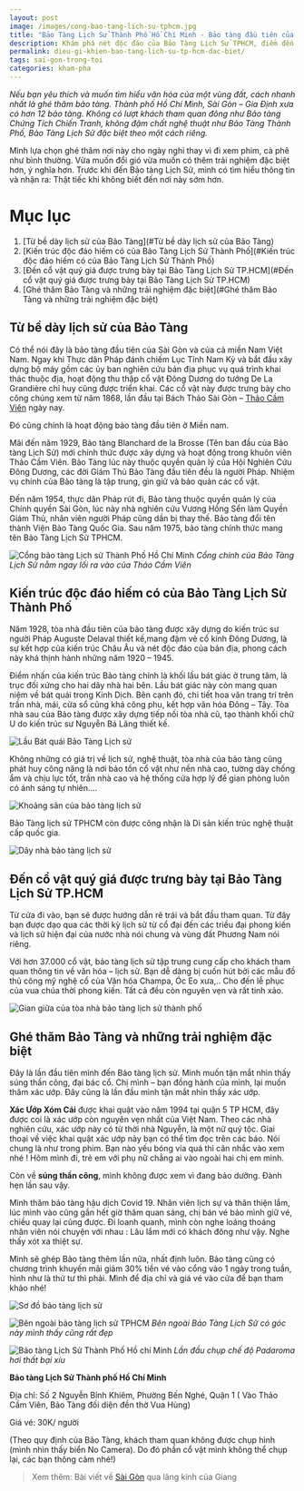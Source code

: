 ```yaml
---
layout: post
image: /images/cong-bao-tang-lich-su-tphcm.jpg
title: "Bảo Tàng Lịch Sử Thành Phố Hồ Chí Minh - Bảo tàng đầu tiên của miền Nam"
description: Khám phá nét độc đáo của Bảo Tàng Lịch Sử TPHCM, điểm đến lạ mà quen. Kinh nghiệm tham quan cũng như thông tin địa chỉ, giá vé và giờ mở của của Bảo Tàng.
permalink: dieu-gi-khien-bao-tang-lich-su-tp-hcm-dac-biet/
tags: sai-gon-trong-toi
categories: kham-pha
---
```


_Nếu bạn yêu thích và muốn tìm hiểu văn hóa của một vùng đất, cách nhanh nhất là ghé thăm bảo tàng. Thành phố Hồ Chí Minh, Sài Gòn – Gia Định xưa có hơn 12 bảo tàng. Không có lượt khách tham quan đông như Bảo tàng Chứng Tích Chiến Tranh, không đậm chất nghệ thuật như Bảo Tàng Thành Phố, Bảo Tàng Lịch Sử đặc biệt theo một cách riêng._

Mình lựa chọn ghé thăm nơi này cho ngày nghỉ thay vì đi xem phim, cà phê như bình thường. Vừa muốn đổi gió vừa muốn có thêm trải nghiệm đặc biệt hơn, ý nghĩa hơn. Trước khi đến Bảo tàng Lịch Sử, mình có tìm hiểu thông tin và nhận ra: Thật tiếc khi không biết đến nơi này sớm hơn.

# Mục lục
1. [Từ bề dày lịch sử của Bảo Tàng](#Từ bề dày lịch sử của Bảo Tàng)
2. [Kiến trúc độc đáo hiếm có của Bảo Tàng Lịch Sử Thành Phố](#Kiến trúc độc đáo hiếm có của Bảo Tàng Lịch Sử Thành Phố)
3. [Đến cổ vật quý giá được trưng bày tại Bảo Tàng Lịch Sử TP.HCM](#Đến cổ vật quý giá được trưng bày tại Bảo Tàng Lịch Sử TP.HCM)
4. [Ghé thăm Bảo Tàng và những trải nghiệm đặc biệt](#Ghé thăm Bảo Tàng và những trải nghiệm đặc biệt)

## Từ bề dày lịch sử của Bảo Tàng <a name="Từ bề dày lịch sử của Bảo Tàng"></a>

Có thể nói đây là bảo tàng đầu tiên của Sài Gòn và của cả miền Nam Việt Nam. Ngay khi Thực dân Pháp đánh chiếm Lục Tỉnh Nam Kỳ và bắt đầu xây dựng bộ máy gồm các ủy ban nghiên cứu bản địa phục vụ quá trình khai thác thuộc địa, hoạt động thu thập cổ vật Đông Dương do tướng De La Grandière chỉ huy cũng được triển khai. Các cổ vật này được trưng bày cho công chúng xem từ năm 1868, lần đầu tại Bách Thảo Sài Gòn – [Thảo Cầm Viên](https://vegiang.com/bao-lau-roi-ban-chua-di-thao-cam-vien-choi/) ngày nay.

Đó cũng chính là hoạt động bảo tàng đầu tiên ở Miền nam.

Mãi đến năm 1929, Bảo tàng Blanchard de la Brosse (Tên ban đầu của Bảo tàng Lịch Sử) mới chính thức được xây dựng và hoạt động trong khuôn viên Thảo Cầm Viên. Bảo Tàng lúc này thuộc quyền quản lý của Hội Nghiên Cứu Đông Dương, các đời Giám Thủ Bảo Tàng đầu tiên đều là người Pháp. Nhiệm vụ chính của Bảo tàng là tập trung, gìn giữ và bảo quản các cổ vật.

Đến năm 1954, thực dân Pháp rút đi, Bảo tàng thuộc quyền quản lý của Chính quyền Sài Gòn, lúc này nhà nghiên cứu Vương Hồng Sển làm Quyền Giám Thủ, nhân viên người Pháp cũng dần bị thay thế. Bảo tàng đổi tên thành Viện Bảo Tàng Quốc Gia. Sau năm 1975, bảo tàng chính thức mang tên Bảo Tàng Lịch Sử TPHCM.
 
![Cổng bảo tàng Lịch sử Thành Phố Hồ Chí Minh](/images/bao-tang-lich-su-tphcm.jpg)
_Cổng chính của Bảo Tàng Lịch Sử nằm ngay lối ra vào của Thảo Cầm Viên_

## Kiến trúc độc đáo hiếm có của Bảo Tàng Lịch Sử Thành Phố <a name="Kiến trúc độc đáo hiếm có của Bảo Tàng Lịch Sử Thành Phố"></a>

Năm 1928, tòa nhà đầu tiên của bảo tàng được xây dựng do kiến trúc sư người Pháp Auguste Delaval thiết kế,mang đậm vẻ cổ kính Đông Dương, là sự kết hợp của kiến trúc Châu Âu và nét độc đáo của bản địa, phong cách này khá thịnh hành những năm 1920 – 1945.

Điểm nhấn của kiến trúc Bảo tàng chính là khối lầu bát giác ở trung tâm, là trục đối xứng cho hai dãy nhà hai bên. Lầu bát giác này còn mang quan niệm về bát quái trong Kinh Dịch. Bên cạnh đó, chi tiết hoa văn trang trí trên trần nhà, mái, cửa sổ cũng khá công phu, kết hợp văn hóa Đông – Tây. Tòa nhà sau của Bảo tàng được xây dựng tiếp nối tòa nhà cũ, tạo thành khối chữ U do kiến trúc sư Nguyễn Bá Lăng thiết kế. 

![Lầu Bát quái Bảo Tàng Lịch sử ](/images/lau-bat-quai-Bao-tang-Lich-Su.jpg)

Không những có giá trị về lịch sử, nghệ thuật, tòa nhà của bảo tàng cũng phát huy công năng là nơi bảo tồn cổ vật như nền nhà cao, tường dày chống ẩm và chịu lực tốt, trần nhà cao và hệ thống cửa hợp lý để gian phòng luôn có ánh sáng tự nhiên….

![Khoảng sân của bảo tàng lịch sử](/images/khoang-san-bao-tang-lich-su.jpg)

Bảo Tàng lịch sử TPHCM còn được công nhận là Di sản kiến trúc nghệ thuật cấp quốc gia.

![Dãy nhà bảo tàng lịch sử](/images/day-nha-Bao-tang-Lich-Su.jpg)

## Đến cổ vật quý giá được trưng bày tại Bảo Tàng Lịch Sử TP.HCM <a name="Đến cổ vật quý giá được trưng bày tại Bảo Tàng Lịch Sử TP.HCM"></a>

Từ cửa đi vào, bạn sẽ được hướng dẫn rẽ trái và bắt đầu tham quan. Từ đây bạn được dạo qua các thời kỳ lịch sử từ cổ đại đến các triều đại phong kiến và lịch sử hiện đại của nước nhà nói chung và vùng đất Phương Nam nói riêng. 

Với hơn 37.000 cổ vật, bảo tàng lịch sử tập trung cung cấp cho khách tham quan thông tin về văn hóa – lịch sử. Bạn dễ dàng bị cuốn hút bởi các mẫu đồ thủ công mỹ nghệ cổ của Văn hóa Champa, Óc Eo xưa,.. Cho đến lễ phục của vua chúa thời phong kiến. Tất cả đều còn nguyên vẹn và rất tinh xảo. 
 
![Gian giữa của tòa nhà bảo tàng lịch sử thành phố](/images/cua-qua-gian-khac-bao-tang-lich-su-tphcm.jpg)

## Ghé thăm Bảo Tàng và những trải nghiệm đặc biệt <a name="Ghé thăm Bảo Tàng và những trải nghiệm đặc biệt"></a>

Đây là lần đầu tiên mình đến Bảo tàng lịch sử. Mình muốn tận mắt nhìn thấy súng thần công, đại bác cổ. Chị mình – bạn đồng hành của mình, lại muốn thăm xác ướp. Đây cũng là lần đầu mình tận mắt nhìn thấy xác ướp. 

**Xác Ướp Xóm Cái** được khai quật vào năm 1994 tại quận 5 TP HCM, đây được coi là xác ướp còn nguyên vẹn nhất của Việt Nam. Theo các nhà nghiên cứu, xác ướp này có từ thời nhà Nguyễn, là một nữ quý tộc. Giai thoại về việc khai quật xác ướp này bạn có thể tìm đọc trên các báo. Nói chung là như trong phim. Bạn nào yếu bóng vía quá thì cân nhắc vào xem nhé ! Hôm mình đi, trẻ em với phụ nữ chẳng ai vào ngoài hai chị em mình.

Còn về **súng thần công**, mình không được xem vì đang bảo dưỡng. Đành hẹn lần sau vậy.

Mình thăm bảo tàng hậu dịch Covid 19. Nhân viên lịch sự và thân thiện lắm, lúc mình vào cũng gần hết giờ thăm quan sáng, chị bán vé bảo mình giữ vé, chiều quay lại cũng được. Đi loanh quanh, mình còn nghe loáng thoáng nhân viên nói chuyện với nhau : Lâu lắm mới có khách đông như vậy. Nghe thấy xót xa thiệt sự. 

Mình sẽ ghép Bảo tàng thêm lần nữa, nhất định luôn. Bảo tàng cũng có chương trình khuyến mãi giảm 30% tiền vé vào cổng vào 1 ngày trong tuần, hình như là thứ tư thì phải. Mình để địa chỉ và giá vé vào cửa để bạn tham khảo nhé!

![Sơ đồ bảo tàng lịch sử](/images/so-do-Bao-tang-lich-su-tpchm.jpg)

![Bên ngoài bảo tàng lịch sử TPHCM](/images/ben-ngoai-bao-tang-lich-su-tphcm.jpg)
_Bên ngoài Bảo Tàng Lịch Sử có góc này mình thấy cũng rất đẹp_
 
![Bảo tàng Lịch Sử Thành Phố Hồ chí Minh](/images/bao-tang-lich-su-tphcm-panaroma.jpg)
_Lần đầu chụp chế độ Padaroma hơi thất bại xíu_

**Bảo tàng Lịch Sử Thành phố Hồ Chí Minh**

Địa chỉ: Số 2 Nguyễn Bỉnh Khiêm, Phường Bến Nghé, Quận 1 ( Vào Thảo Cầm Viên, Bảo Tàng đối diện đền thờ Vua Hùng)

Giá vé: 30K/ người 

(Theo quy định của Bảo Tàng, khách tham quan không được chụp hình (mình nhìn thấy biển No Camera). Do đó phần cổ vật mình không thể chụp lại, các bạn thông cảm nhé!)

> Xem thêm: Bài viết về [Sài Gòn](https://vegiang.com/tag/sai-gon-trong-toi) qua lăng kính của Giang

